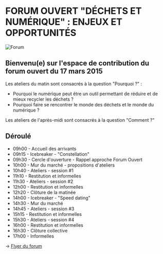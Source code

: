 # FORUM OUVERT "DÉCHETS ET NUMÉRIQUE" : ENJEUX ET OPPORTUNITÉS

![Forum](https://www.flickr.com/photos/132069585@N04/16901529636/in/photostream/)

## Bienvenu(e) sur l'espace de contribution du forum ouvert du 17 mars 2015

Les ateliers du matin sont consacrés à la question "Pourquoi ?" :
+ Pourquoi le numérique peut être un outil permettant de réduire et de mieux recycler les déchets ?
+ Pourquoi faire se rencontrer le monde des déchets et le monde du numérique ?

Les ateliers de l'après-midi sont consacrés à la question "Comment ?"

## Déroulé     

* 09h00 - Accueil des arrivants
* 09h15 - Icebreaker - "Constellation"
* 09h30 - Cercle d'ouverture - Rappel approche Forum Ouvert
* 10h00 - Mur du marché - propositions d'ateliers
* 10h40 - Ateliers - session #1
* 11h10 - Restitution et informelles
* 11h30 - Ateliers - session #2
* 12h00 - Restitution et informelles
* 12h20 - Clôture de la matinée
* 14h00 - Icebreaker - "Speed dating"
* 14h30 - Mur du marché
* 14h45 - Ateliers - session #3
* 15h15 - Restitution et informelles
* 15h30 - Ateliers - session #4
* 16h00 - Restitution et informelles
* 16h30 - Clôture collective
* 17h00 - Informelles

-> [Flyer du forum](https://www.smore.com/762c8)
